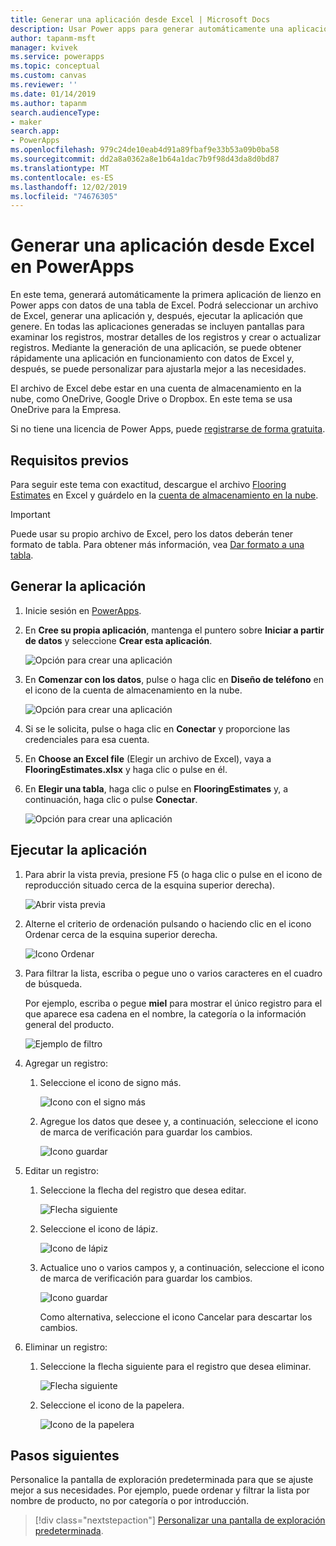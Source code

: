 ```yaml
---
title: Generar una aplicación desde Excel | Microsoft Docs
description: Usar Power apps para generar automáticamente una aplicación de lienzo con un archivo de Excel almacenado en una cuenta de almacenamiento en la nube
author: tapanm-msft
manager: kvivek
ms.service: powerapps
ms.topic: conceptual
ms.custom: canvas
ms.reviewer: ''
ms.date: 01/14/2019
ms.author: tapanm
search.audienceType:
- maker
search.app:
- PowerApps
ms.openlocfilehash: 979c24de10eab4d91a89fbaf9e33b53a09b0ba58
ms.sourcegitcommit: dd2a8a0362a8e1b64a1dac7b9f98d43da8d0bd87
ms.translationtype: MT
ms.contentlocale: es-ES
ms.lasthandoff: 12/02/2019
ms.locfileid: "74676305"
---
```

# <a name="generate-a-canvas-app-from-excel-in-powerapps"></a>Generar una aplicación desde Excel en PowerApps

En este tema, generará automáticamente la primera aplicación de lienzo en Power apps con datos de una tabla de Excel. Podrá seleccionar un archivo de Excel, generar una aplicación y, después, ejecutar la aplicación que genere. En todas las aplicaciones generadas se incluyen pantallas para examinar los registros, mostrar detalles de los registros y crear o actualizar registros. Mediante la generación de una aplicación, se puede obtener rápidamente una aplicación en funcionamiento con datos de Excel y, después, se puede personalizar para ajustarla mejor a las necesidades. 

El archivo de Excel debe estar en una cuenta de almacenamiento en la nube, como OneDrive, Google Drive o Dropbox. En este tema se usa OneDrive para la Empresa.

Si no tiene una licencia de Power Apps, puede [registrarse de forma gratuita](../signup-for-powerapps.md).

## <a name="prerequisites"></a>Requisitos previos

Para seguir este tema con exactitud, descargue el archivo [Flooring Estimates](https://az787822.vo.msecnd.net/documentation/get-started-from-data/FlooringEstimates.xlsx) en Excel y guárdelo en la [cuenta de almacenamiento en la nube](connections/cloud-storage-blob-connections.md).

> [!IMPORTANT]
> Puede usar su propio archivo de Excel, pero los datos deberán tener formato de tabla. Para obtener más información, vea [Dar formato a una tabla](how-to-excel-tips.md). 

## <a name="generate-the-app"></a>Generar la aplicación

1. Inicie sesión en [PowerApps](https://make.powerapps.com?utm_source=padocs&utm_medium=linkinadoc&utm_campaign=referralsfromdoc).

1. En **Cree su propia aplicación**, mantenga el puntero sobre **Iniciar a partir de datos** y seleccione **Crear esta aplicación**.

    ![Opción para crear una aplicación](./media/get-started-create-from-data/start-from-data.png)

1. En **Comenzar con los datos**, pulse o haga clic en **Diseño de teléfono** en el icono de la cuenta de almacenamiento en la nube.

    ![Opción para crear una aplicación](./media/get-started-create-from-data/odfb-tile.png)

1. Si se le solicita, pulse o haga clic en **Conectar** y proporcione las credenciales para esa cuenta.

1. En **Choose an Excel file** (Elegir un archivo de Excel), vaya a **FlooringEstimates.xlsx** y haga clic o pulse en él. 

1. En **Elegir una tabla**, haga clic o pulse en **FlooringEstimates** y, a continuación, haga clic o pulse **Conectar**.

    ![Opción para crear una aplicación](./media/get-started-create-from-data/choose-table.png)

## <a name="run-the-app"></a>Ejecutar la aplicación

1. Para abrir la vista previa, presione F5 (o haga clic o pulse en el icono de reproducción situado cerca de la esquina superior derecha).

    ![Abrir vista previa](./media/get-started-create-from-data/open-preview.png)

1. Alterne el criterio de ordenación pulsando o haciendo clic en el icono Ordenar cerca de la esquina superior derecha.

    ![Icono Ordenar](./media/get-started-create-from-data/sort-icon.png)

1. Para filtrar la lista, escriba o pegue uno o varios caracteres en el cuadro de búsqueda.

    Por ejemplo, escriba o pegue **miel** para mostrar el único registro para el que aparece esa cadena en el nombre, la categoría o la información general del producto.

    ![Ejemplo de filtro](./media/get-started-create-from-data/filter-example.png)

1. Agregar un registro:

    1. Seleccione el icono de signo más.

        ![Icono con el signo más](./media/get-started-create-from-data/plus-icon.png)

    1. Agregue los datos que desee y, a continuación, seleccione el icono de marca de verificación para guardar los cambios.

        ![Icono guardar](./media/get-started-create-from-data/save-icon.png)

1. Editar un registro:

    1. Seleccione la flecha del registro que desea editar.

        ![Flecha siguiente](./media/get-started-create-from-data/next-arrow.png)

    1. Seleccione el icono de lápiz.

        ![Icono de lápiz](./media/get-started-create-from-data/pencil-icon.png)

    1. Actualice uno o varios campos y, a continuación, seleccione el icono de marca de verificación para guardar los cambios.

        ![Icono guardar](./media/get-started-create-from-data/save-icon.png)

        Como alternativa, seleccione el icono Cancelar para descartar los cambios.

1. Eliminar un registro:

    1. Seleccione la flecha siguiente para el registro que desea eliminar.

        ![Flecha siguiente](./media/get-started-create-from-data/next-arrow.png)

    1. Seleccione el icono de la papelera.

        ![Icono de la papelera](./media/get-started-create-from-data/trash-icon.png)

## <a name="next-steps"></a>Pasos siguientes

Personalice la pantalla de exploración predeterminada para que se ajuste mejor a sus necesidades. Por ejemplo, puede ordenar y filtrar la lista por nombre de producto, no por categoría o por introducción.

> [!div class="nextstepaction"]
> [Personalizar una pantalla de exploración predeterminada](customize-layout-sharepoint.md).
